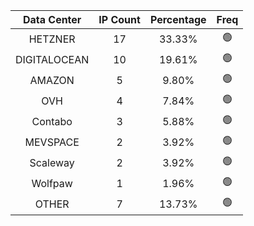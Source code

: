 | Data Center | IP Count | Percentage | Freq |
|:------------:|:--------:|:-----------:|:-----:|
| HETZNER | 17 | 33.33% | 🟢 |
| DIGITALOCEAN | 10 | 19.61% | 🟢 |
| AMAZON | 5 | 9.80% | 🟢 |
| OVH | 4 | 7.84% | 🟢 |
| Contabo | 3 | 5.88% | 🟢 |
| MEVSPACE | 2 | 3.92% | 🟢 |
| Scaleway | 2 | 3.92% | 🟢 |
| Wolfpaw | 1 | 1.96% | 🟢 |
| OTHER | 7 | 13.73% | 🟢 |